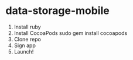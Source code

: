 # data-storage-mobile

1. Install ruby
2. Install CocoaPods
sudo gem install cocoapods
3. Clone repo
4. Sign app
5. Launch!
